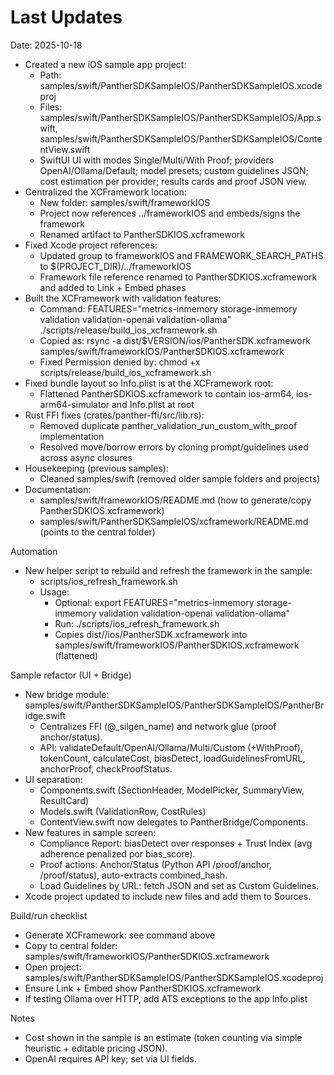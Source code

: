 # Last Updates

Date: 2025-10-18

- Created a new iOS sample app project:
  - Path: samples/swift/PantherSDKSampleIOS/PantherSDKSampleIOS.xcodeproj
  - Files: samples/swift/PantherSDKSampleIOS/PantherSDKSampleIOS/App.swift, samples/swift/PantherSDKSampleIOS/PantherSDKSampleIOS/ContentView.swift
  - SwiftUI UI with modes Single/Multi/With Proof; providers OpenAI/Ollama/Default; model presets; custom guidelines JSON; cost estimation per provider; results cards and proof JSON view.
- Centralized the XCFramework location:
  - New folder: samples/swift/frameworkIOS
  - Project now references ../frameworkIOS and embeds/signs the framework
  - Renamed artifact to PantherSDKIOS.xcframework
- Fixed Xcode project references:
  - Updated group to frameworkIOS and FRAMEWORK_SEARCH_PATHS to $(PROJECT_DIR)/../frameworkIOS
  - Framework file reference renamed to PantherSDKIOS.xcframework and added to Link + Embed phases
- Built the XCFramework with validation features:
  - Command: FEATURES="metrics-inmemory storage-inmemory validation validation-openai validation-ollama" ./scripts/release/build_ios_xcframework.sh
  - Copied as: rsync -a dist/$VERSION/ios/PantherSDK.xcframework samples/swift/frameworkIOS/PantherSDKIOS.xcframework
  - Fixed Permission denied by: chmod +x scripts/release/build_ios_xcframework.sh
- Fixed bundle layout so Info.plist is at the XCFramework root:
  - Flattened PantherSDKIOS.xcframework to contain ios-arm64, ios-arm64-simulator and Info.plist at root
- Rust FFI fixes (crates/panther-ffi/src/lib.rs):
  - Removed duplicate panther_validation_run_custom_with_proof implementation
  - Resolved move/borrow errors by cloning prompt/guidelines used across async closures
- Housekeeping (previous samples):
  - Cleaned samples/swift (removed older sample folders and projects)
- Documentation:
  - samples/swift/frameworkIOS/README.md (how to generate/copy PantherSDKIOS.xcframework)
  - samples/swift/PantherSDKSampleIOS/xcframework/README.md (points to the central folder)

Automation
- New helper script to rebuild and refresh the framework in the sample:
  - scripts/ios_refresh_framework.sh
  - Usage:
    - Optional: export FEATURES="metrics-inmemory storage-inmemory validation validation-openai validation-ollama"
    - Run: ./scripts/ios_refresh_framework.sh
    - Copies dist/<version>/ios/PantherSDK.xcframework into samples/swift/frameworkIOS/PantherSDKIOS.xcframework (flattened)

Sample refactor (UI + Bridge)
- New bridge module: samples/swift/PantherSDKSampleIOS/PantherSDKSampleIOS/PantherBridge.swift
  - Centralizes FFI (@_silgen_name) and network glue (proof anchor/status).
  - API: validateDefault/OpenAI/Ollama/Multi/Custom (+WithProof), tokenCount, calculateCost, biasDetect, loadGuidelinesFromURL, anchorProof, checkProofStatus.
- UI separation:
  - Components.swift (SectionHeader, ModelPicker, SummaryView, ResultCard)
  - Models.swift (ValidationRow, CostRules)
  - ContentView.swift now delegates to PantherBridge/Components.
- New features in sample screen:
  - Compliance Report: biasDetect over responses + Trust Index (avg adherence penalized por bias_score).
  - Proof actions: Anchor/Status (Python API /proof/anchor, /proof/status), auto-extracts combined_hash.
  - Load Guidelines by URL: fetch JSON and set as Custom Guidelines.
- Xcode project updated to include new files and add them to Sources.

Build/run checklist
- Generate XCFramework: see command above
- Copy to central folder: samples/swift/frameworkIOS/PantherSDKIOS.xcframework
- Open project: samples/swift/PantherSDKSampleIOS/PantherSDKSampleIOS.xcodeproj
- Ensure Link + Embed show PantherSDKIOS.xcframework
- If testing Ollama over HTTP, add ATS exceptions to the app Info.plist

Notes
- Cost shown in the sample is an estimate (token counting via simple heuristic + editable pricing JSON).
- OpenAI requires API key; set via UI fields.
